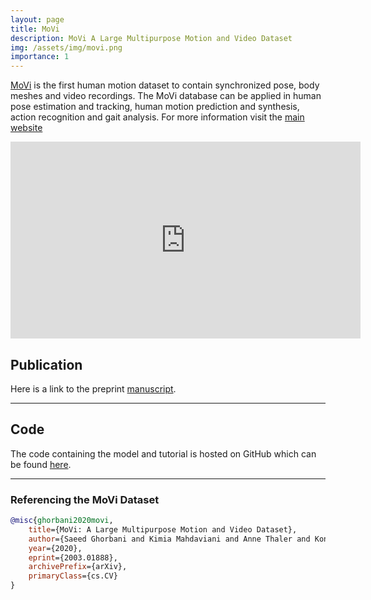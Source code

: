 ```yaml
---
layout: page
title: MoVi
description: MoVi A Large Multipurpose Motion and Video Dataset
img: /assets/img/movi.png
importance: 1
---
```


[MoVi](https://www.biomotionlab.ca/movi/) is the first human motion dataset to contain synchronized pose, body meshes and video recordings. The MoVi database can be applied in human pose estimation and tracking, human motion prediction and synthesis, action recognition and gait analysis. For more information visit the [main website](https://www.biomotionlab.ca/movi/)


<div class="row justify-content-sm-center">
    <img class="center" src="{{ '/assets/img/demo.gif' | relative_url }}" alt="" title="example image"/>
</div>
<iframe width="560" height="315" src="https://www.youtube.com/embed/r9F74LcGC0A" frameborder="0" allow="accelerometer; autoplay; clipboard-write; encrypted-media; gyroscope; picture-in-picture" allowfullscreen></iframe>

## Publication
Here is a link to the preprint [manuscript](https://arxiv.org/abs/2003.01888).

---

## Code
The code containing the model and tutorial is hosted on GitHub which can be found [here](https://github.com/saeed1262/MoVi-Toolbox).

---

### Referencing the MoVi Dataset
```bibtex
@misc{ghorbani2020movi,
    title={MoVi: A Large Multipurpose Motion and Video Dataset},
    author={Saeed Ghorbani and Kimia Mahdaviani and Anne Thaler and Konrad Kording and Douglas James Cook and Gunnar Blohm and Nikolaus F. Troje},
    year={2020},
    eprint={2003.01888},
    archivePrefix={arXiv},
    primaryClass={cs.CV}
}
```